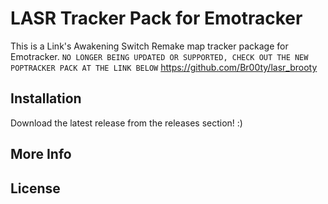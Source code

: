 # LASR Tracker Pack for Emotracker

This is a Link's Awakening Switch Remake map tracker package for Emotracker. 
`NO LONGER BEING UPDATED OR SUPPORTED, CHECK OUT THE NEW POPTRACKER PACK AT THE LINK BELOW`
https://github.com/Br00ty/lasr_brooty

## Installation

Download the latest release from the releases section! :)

## More Info

## License
